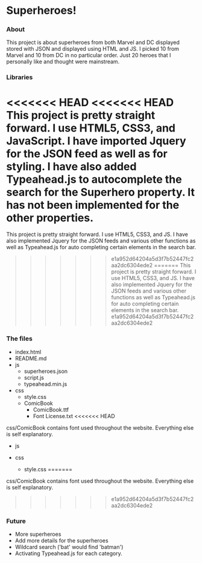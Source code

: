 # Superheroes!

### About
This project is about superheroes from both Marvel and DC displayed stored with JSON and displayed using HTML and JS. I picked 10 from Marvel and 10 from DC in no particular order. Just 20 heroes that I personally like and thought were mainstream.

### Libraries
<<<<<<< HEAD
<<<<<<< HEAD
This project is pretty straight forward. I use HTML5, CSS3, and JavaScript. I have imported Jquery for the JSON feed as well as for styling. I have also added Typeahead.js to autocomplete the search for the Superhero property. It has not been implemented for the other properties. 
=======
This project is pretty straight forward. I use HTML5, CSS3, and JS. I have also implemented Jquery for the JSON feeds and various other functions as well as Typeahead.js for auto completing certain elements in the search bar. 
>>>>>>> e1a952d64204a5d3f7b52447fc2aa2dc6304ede2
=======
This project is pretty straight forward. I use HTML5, CSS3, and JS. I have also implemented Jquery for the JSON feeds and various other functions as well as Typeahead.js for auto completing certain elements in the search bar. 
>>>>>>> e1a952d64204a5d3f7b52447fc2aa2dc6304ede2

### The files
* index.html
* README.md
* js
   * superheroes.json
   * script.js
   * typeahead.min.js
* css
   *  style.css
   *  ComicBook
      * ComicBook.ttf
      * Font License.txt
<<<<<<< HEAD

css/ComicBook contains font used throughout the website. Everything else is self explanatory.


* js



* css
  * style.css
=======

css/ComicBook contains font used throughout the website. Everything else is self explanatory.

>>>>>>> e1a952d64204a5d3f7b52447fc2aa2dc6304ede2

### Future

* More superheroes
* Add more details for the superheroes
* Wildcard search ('bat' would find 'batman')
* Activating Typeahead.js for each category. 
